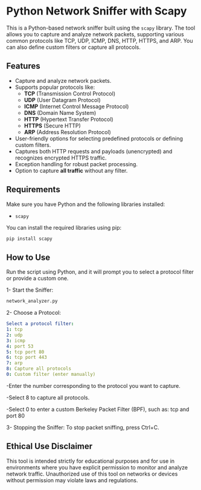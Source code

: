 # Python Network Sniffer with Scapy

This is a Python-based network sniffer built using the `scapy` library. The tool allows you to capture and analyze network packets, supporting various common protocols like TCP, UDP, ICMP, DNS, HTTP, HTTPS, and ARP. You can also define custom filters or capture all protocols.

## Features
- Capture and analyze network packets.
- Supports popular protocols like:
  - **TCP** (Transmission Control Protocol)
  - **UDP** (User Datagram Protocol)
  - **ICMP** (Internet Control Message Protocol)
  - **DNS** (Domain Name System)
  - **HTTP** (Hypertext Transfer Protocol)
  - **HTTPS** (Secure HTTP)
  - **ARP** (Address Resolution Protocol)
- User-friendly options for selecting predefined protocols or defining custom filters.
- Captures both HTTP requests and payloads (unencrypted) and recognizes encrypted HTTPS traffic.
- Exception handling for robust packet processing.
- Option to capture **all traffic** without any filter.

## Requirements

Make sure you have Python and the following libraries installed:

- `scapy`

You can install the required libraries using pip:

```bash
pip install scapy
```

## How to Use
Run the script using Python, and it will prompt you to select a protocol filter or provide a custom one.

1- Start the Sniffer:
```bash 
network_analyzer.py
```
2- Choose a Protocol:
```yaml
Select a protocol filter:
1: tcp
2: udp
3: icmp
4: port 53
5: tcp port 80
6: tcp port 443
7: arp
8: Capture all protocols
0: Custom filter (enter manually)
```
-Enter the number corresponding to the protocol you want to capture.

-Select 8 to capture all protocols.

-Select 0 to enter a custom Berkeley Packet Filter (BPF), such as:
tcp and port 80

3- Stopping the Sniffer: To stop packet sniffing, press Ctrl+C.


## Ethical Use Disclaimer

This tool is intended strictly for educational purposes and for use in environments where you have explicit permission to monitor and analyze network traffic. Unauthorized use of this tool on networks or devices without permission may violate laws and regulations.
